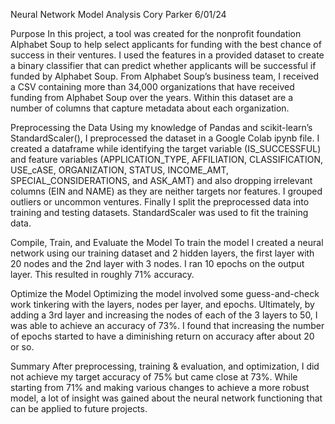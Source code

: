 Neural Network Model Analysis
Cory Parker 
6/01/24

Purpose
In this project, a tool was created for the nonprofit foundation Alphabet Soup to help select applicants for funding with the best chance of success in their ventures. I used the features in a provided dataset to create a binary classifier that can predict whether applicants will be successful if funded by Alphabet Soup. 
	From Alphabet Soup’s business team, I received a CSV containing more than 34,000 organizations that have received funding from Alphabet Soup over the years. Within this dataset are a number of columns that capture metadata about each organization. 

Preprocessing the Data
	Using my knowledge of Pandas and scikit-learn’s StandardScaler(), I preprocessed the dataset in a Google Colab ipynb file. I created a dataframe while identifying the target variable (IS_SUCCESSFUL) and feature variables (APPLICATION_TYPE, AFFILIATION, CLASSIFICATION, USE_cASE, ORGANIZATION, STATUS, INCOME_AMT, SPECIAL_CONSIDERATIONS, and ASK_AMT) and also dropping irrelevant columns (EIN and NAME) as they are neither targets nor features. I grouped outliers or uncommon ventures. Finally I split the preprocessed data into training and testing datasets. StandardScaler was used to fit the training data. 

Compile, Train, and Evaluate the Model
	To train the model I created a neural network using our training dataset and 2 hidden layers, the first layer with 20 nodes and the 2nd layer with 3 nodes. I ran 10 epochs on the output layer. This resulted in roughly 71% accuracy.

Optimize the Model
	Optimizing the model involved some guess-and-check work tinkering with the layers, nodes per layer, and epochs. Ultimately, by adding a 3rd layer and increasing the nodes of each of the 3 layers to 50, I was able to achieve an accuracy of 73%. I found that increasing the number of epochs started to have a diminishing return on accuracy after about 20 or so. 

Summary
After preprocessing, training & evaluation, and optimization, I did not achieve my target accuracy of 75% but came close at 73%. While starting from 71% and making various changes to achieve a more robust model, a lot of insight was gained about the neural network functioning that can be applied to future projects. 


